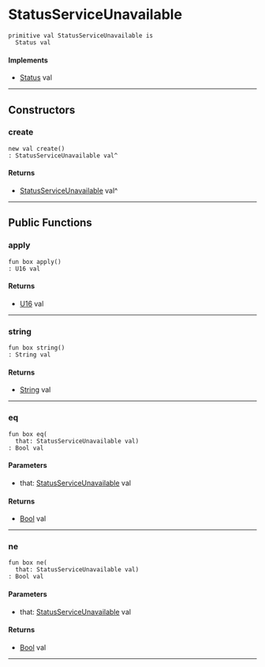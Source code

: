 # StatusServiceUnavailable

```pony
primitive val StatusServiceUnavailable is
  Status val
```

#### Implements

* [Status](net-http-Status) val

---

## Constructors

### create

```pony
new val create()
: StatusServiceUnavailable val^
```

#### Returns

* [StatusServiceUnavailable](net-http-StatusServiceUnavailable) val^

---

## Public Functions

### apply

```pony
fun box apply()
: U16 val
```

#### Returns

* [U16](builtin-U16) val

---

### string

```pony
fun box string()
: String val
```

#### Returns

* [String](builtin-String) val

---

### eq

```pony
fun box eq(
  that: StatusServiceUnavailable val)
: Bool val
```
#### Parameters

*   that: [StatusServiceUnavailable](net-http-StatusServiceUnavailable) val

#### Returns

* [Bool](builtin-Bool) val

---

### ne

```pony
fun box ne(
  that: StatusServiceUnavailable val)
: Bool val
```
#### Parameters

*   that: [StatusServiceUnavailable](net-http-StatusServiceUnavailable) val

#### Returns

* [Bool](builtin-Bool) val

---


